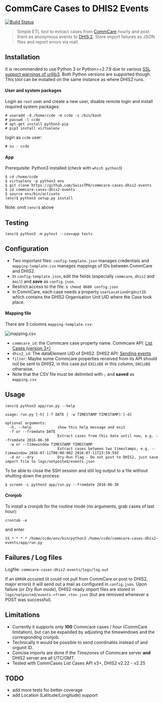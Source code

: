 # CommCare Cases to DHIS2 Events

[![Build Status](https://travis-ci.org/SwissTPH/commcare-cases-dhis2-events.svg?branch=master)](https://travis-ci.org/SwissTPH/commcare-cases-dhis2-events)

> Simple ETL tool to extract cases from [CommCare](https://www.commcarehq.org/home/) hourly and post them as anonymous events to [DHIS 2](https://www.dhis2.org). Store import failures as JSON files and report errors via mail.

## Installation

It is recommended to use Python 3 or Python>=2.7.9 due to various [SSL support warnings of urllib3](https://urllib3.readthedocs.io/en/latest/advanced-usage.html#ssl-warnings). Both Python versions are supported though.
This tool can be installed on the same instance as where DHIS2 runs.

#### User and system packages

Login as `root` user and create a new user, disable remote login and install required system packages:

```
# useradd -d /home/ccde -m ccde -s /bin/bash
# passwd -l ccde
# apt-get install python3-pip
# pip3 install virtualenv
```

login as `ccde` user:

```
# su - ccde
```

#### App

Prerequisite: Python3 installed (check with `which python3`)

```
$ cd /home/ccde
$ virtualenv -p python3 env
$ git clone https://github.com/SwissTPH/commcare-cases-dhis2-events
$ cd commcare-cases-dhis2-events
$ source env/bin/activate
(env)$ python3 setup.py install
```
Note: omit `(env)$` above

## Testing

`(env)$ python3 -m pytest --cov=app tests`

## Configuration

- Two important files: `config-template.json` manages credentials and `mapping-template.csv` manages mappings of IDs between CommCare and DHIS2. 
- In `config-template.json`, edit the fields (especially `commcare`, `dhis2` and `mail`) and **save** as `config.json`.
- Restrict access to the file: `$ chmod 0600 config.json`
- In CommCare, each case needs a property `userLocationOrgUnitID` which contains the DHIS2 Organisation Unit UID where the Case took place. 

#### Mapping file

There are 3 columns `mapping-template.csv`:

![mapping.csv](https://i.imgur.com/6XqEVqr.png)

- `commcare_id`: the Commcare case property name. Commcare API: [List Cases (version 3+)](https://confluence.dimagi.com/pages/viewpage.action?pageId=12224287)
- `dhis2_id`: The dataElement UID of DHIS2. DHIS2 API: [Sending events](https://dhis2.github.io/dhis2-docs/master/en/developer/html/webapi_events.html)
- `filter`: Maybe some Commcare properties received from its API should not be sent to DHIS2, in this case put `EXCLUDE` in this column, `INCLUDE` otherwise.
- Note that the CSV file must be delimited with `;` and **saved** as `mapping.csv`

## Usage

```
(env)$ python3 app/run.py --help

usage: run.py [-h] [-f DATE | -w TIMESTAMP TIMESTAMP] [-d]

optional arguments:
  -h, --help            show this help message and exit
  -f or --fromdate DATE
                        Extract cases from this date until now, e.g. --fromdate 2016-06-30
  -w or --timewindow TIMESTAMP TIMESTAMP
                        Extract cases between two timestamps, e.g. --timewindow 2016-07-11T00:00:00Z 2016-07-11T23:59:59Z
  -d or --dry           Dry-Run flag - Do not post to DHIS2, just save import file to logs/notposted/events.json
```

To be able to close the SSH session and still log output to a file without shutting down the process:

`$ screen -L python3 app/run.py --fromdate 2016-06-30`

#### Cronjob

To install a cronjob for the routine mode (no arguments, grab cases of last hour):

`crontab -e`

and enter

`15 * * * * /home/ccde/env/bin/python3 /home/ccde/commcare-cases-dhis2-events/app/run.py`

## Failures / Log files

Logfile: `commcare-cases-dhis2-events/logs/log.out`

If an `ERROR` occured (it could not pull from CommCare or post to DHIS2, major errors) it will send out a mail as configured in `config.json`. Upon failure (or _Dry Run mode_), DHIS2-ready import files are stored in `logs/notposted/events-<from>_<to>.json` (but are removed whenever a POST was successful).

## Limitations

- Currently it supports only **100** Commcare cases / hour (CommCare limitation), but can be expanded by adjusting the timewindows and the corresponding cronjob.
- Technically it would be possible to send coordinates instead of and orgunit ID.
- Concise imports are done if the _Timezones_ of Commcare server **and** DHIS2 server are all UTC/GMT.
- Tested with CommCases List Cases API v3+, DHIS2 v2.22 - v2.25

## TODO

- add more tests for better coverage
- add Location (Latitude/Longitude) support
